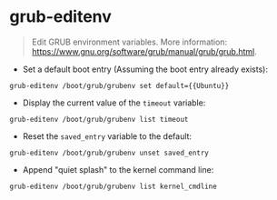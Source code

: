 # grub-editenv

> Edit GRUB environment variables.
> More information: <https://www.gnu.org/software/grub/manual/grub/grub.html>.
 
- Set a default boot entry (Assuming the boot entry already exists):

`grub-editenv /boot/grub/grubenv set default={{Ubuntu}}`

- Display the current value of the `timeout` variable:

`grub-editenv /boot/grub/grubenv list timeout`

- Reset the `saved_entry` variable to the default:

`grub-editenv /boot/grub/grubenv unset saved_entry`

- Append "quiet splash" to the kernel command line:

`grub-editenv /boot/grub/grubenv list kernel_cmdline`
